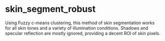 # skin_segment_robust
Using Fuzzy c-means clustering, this method of skin segmentation works for all skin tones and a variety of illumination conditions. Shadows and specular reflection are mostly ignored, providing a decent ROI of skin pixels.
